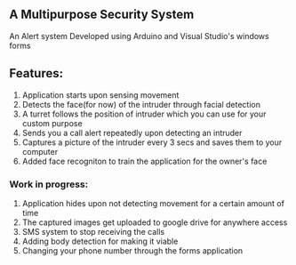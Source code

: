 ## A Multipurpose Security System 
An Alert system Developed using Arduino and Visual Studio's windows forms


## Features:
1. Application starts upon sensing movement
2. Detects the face(for now) of the intruder through facial detection
3. A turret follows the position of intruder which you can use for your custom purpose
4. Sends you a call alert repeatedly upon detecting an intruder
5. Captures a picture of the intruder every 3 secs and saves them to your computer
6. Added face recogniton to train the application for the owner's face

### Work in progress:
1. Application hides upon not detecting movement for a certain amount of time
2. The captured images get uploaded to google drive for anywhere access
3. SMS system to stop receiving the calls
4. Adding body detection for making it viable
5. Changing your phone number through the forms application

